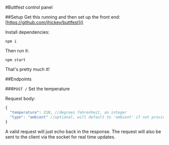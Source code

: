 #Buttfest control panel

##Setup
Get this running and then set up the front end: [https://github.com/jhickey/buttfest]()

Install dependencies:
```
npm i
```

Then run it:
```
npm start
```

That's pretty much it!


##Endpoints

###`POST /` Set the temperature
 
Request body: 
 
 ```javascript
 {
   "temperature": 210, //degrees fahrenheit, an integer
   "type": "ambient" //optional, will default to 'ambient' if not provided
 }
 ```
 
 A valid request will just echo back in the response. The request will also be sent to the client via the socket for real time updates.
 
 
